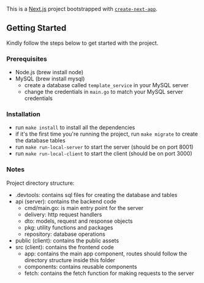 This is a [Next.js](https://nextjs.org/) project bootstrapped with [`create-next-app`](https://github.com/vercel/next.js/tree/canary/packages/create-next-app).

## Getting Started
Kindly follow the steps below to get started with the project.

### Prerequisites
- Node.js (brew install node)
- MySQL (brew install mysql)
    - create a database called `template_service` in your MySQL server
    - change the credentials in `main.go` to match your MySQL server credentials

### Installation
- run `make install` to install all the dependencies
- if it's the first time you're running the project, run `make migrate` to create the database tables
- run `make run-local-server` to start the server (should be on port 8001)
- run `make run-local-client` to start the client (should be on port 3000)

### Notes
Project directory structure:
- .devtools: contains sql files for creating the database and tables
- api (server): contains the backend code
    - cmd/main.go: is main entry point for the server
    - delivery: http request handlers
    - dto: models, request and response objects
    - pkg: utility functions and packages
    - repository: database operations
- public (client): contains the public assets
- src (client): contains the frontend code
    - app: contains the main app component, routes should follow the directory structure inside this folder
    - components: contains reusable components
    - fetch: contains the fetch function for making requests to the server
